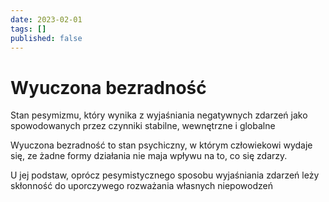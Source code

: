 ```yaml
---
date: 2023-02-01
tags: []
published: false
---
```

# Wyuczona bezradność

Stan pesymizmu, który wynika z wyjaśniania negatywnych zdarzeń jako spowodowanych przez czynniki stabilne, wewnętrzne i globalne

Wyuczona bezradność to stan psychiczny, w którym człowiekowi wydaje się, ze żadne formy działania nie maja wpływu na to, co się zdarzy.  

U jej podstaw, oprócz pesymistycznego sposobu wyjaśniania zdarzeń leży skłonność do uporczywego rozważania własnych niepowodzeń